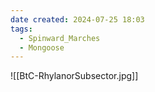 ```yaml
---
date created: 2024-07-25 18:03
tags:
  - Spinward_Marches
  - Mongoose
---
```


![[BtC-RhylanorSubsector.jpg]]
